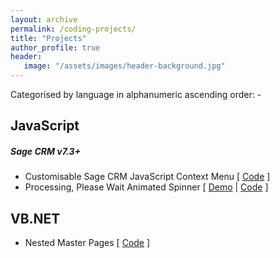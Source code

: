 ```yaml
---
layout: archive
permalink: /coding-projects/
title: "Projects"
author_profile: true
header: 
   image: "/assets/images/header-background.jpg" 
---
```


Categorised by language in alphanumeric ascending order: -

<h2>JavaScript</h2>
<h5>Sage CRM v7.3+</h5>
<ul>
  <li>Customisable Sage CRM JavaScript Context Menu [ <a href="https://github.com/julianmummery/sagecrm-context-menu" target="_blank">Code</a> ]</li>
  <li>Processing, Please Wait Animated Spinner [ <a href="https://github.com/julianmummery/sagecrm-please-wait-animation/blob/master/SageCRM-Loading-Anim.mp4?raw=true">Demo</a> | <a href="https://github.com/julianmummery/sagecrm-please-wait-animation" target+"_blank">Code</a> ]</li>
</ul>


<h2>VB.NET</h2>
<ul>
  <li>Nested Master Pages [ <a href="https://github.com/julianmummery/nested-master-pages-example" target="_blank">Code</a> ]</li>
</ul>
